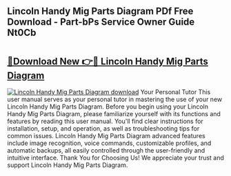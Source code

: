 ## Lincoln Handy Mig Parts Diagram PDf Free Download - Part-bPs Service Owner Guide Nt0Cb

# <h2><a href="http://dfmi6u.blite.top/?on=Lincoln+Handy+Mig+Parts+Diagram">🔗Download New 👉🔴 Lincoln Handy Mig Parts Diagram</a></h2>

[![Lincoln Handy Mig Parts Diagram download](https://i.imgur.com/lujVjoI.png)](http://dfmi6u.blite.top/?on=Lincoln+Handy+Mig+Parts+Diagram)
Your Personal Tutor This user manual serves as your personal tutor in mastering the use of your new Lincoln Handy Mig Parts Diagram. Before you begin using your Lincoln Handy Mig Parts Diagram, please familiarize yourself with its functions and features by reading this user manual. You'll find clear instructions for installation, setup, and operation, as well as troubleshooting tips for common issues. Lincoln Handy Mig Parts Diagram advanced features include image recognition, voice commands, customizable profiles, and automatic backups, all easily controlled through the user-friendly and intuitive interface. Thank You for Choosing Us! We appreciate your trust and support Lincoln Handy Mig Parts Diagram.
